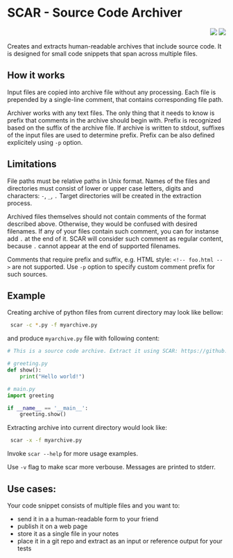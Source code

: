 # SCAR - Source Code Archiver

<p align="right">
<a href="https://github.com/gergelyk/scar"><img src="/assets/github.svg"/></a>
<a href="https://github.com/gergelyk/scar/releases"><img src="/assets/app.svg"/></a>
</p>

Creates and extracts human-readable archives that include source code. It is designed for small code snippets that span
across multiple files.

## How it works

Input files are copied into archive file without any processing. Each file is prepended by a single-line comment, that
contains corresponding file path.

Archiver works with any text files. The only thing that it needs to know is prefix that comments in the archive should
begin with. Prefix is recognized based on the suffix of the archive file. If archive is written to stdout, suffixes of
the input files are used to determine prefix. Prefix can be also defined explicitely using `-p` option.

## Limitations

File paths must be relative paths in Unix format. Names of the files and directories must consist of lower or upper case
letters, digits and characters: `-`, `_`, `.`  Target directories will be created in the extraction process.

Archived files themselves should not contain comments of the format described above. Otherwise, they would be confused
with desired filenames. If any of your files contain such comment, you can for instanse add `.` at the end of
it. SCAR will consider such comment as regular content, because `.` cannot appear at the end of supported filenames.

Comments that require prefix and suffix, e.g. HTML style: `<!-- foo.html -->` are not supported. Use `-p` option to
specify custom comment prefix for such sources.

## Example

Creating archive of python files from current directory may look like bellow:
```sh
 scar -c *.py -f myarchive.py
```

and produce `myarchive.py` file with following content:

```py
# This is a source code archive. Extract it using SCAR: https://github.com/gergelyk/scar

# greeting.py
def show():
    print("Hello world!")

# main.py
import greeting

if __name__ == '__main__':
    greeting.show()
```

Extracting archive into current directory would look like:
```sh
 scar -x -f myarchive.py
```

Invoke `scar --help` for more usage examples.

Use `-v` flag to make scar more verbouse. Messages are printed to stderr.

## Use cases:

Your code snippet consists of multiple files and you want to:
- send it in a a human-readable form to your friend
- publish it on a web page
- store it as a single file in your notes
- place it in a git repo and extract as an input or reference output for your tests
